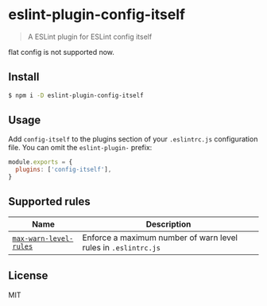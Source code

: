 # eslint-plugin-config-itself

> A ESLint plugin for ESLint config itself

flat config is not supported now.

## Install

```sh
$ npm i -D eslint-plugin-config-itself
```

## Usage

Add `config-itself` to the plugins section of your `.eslintrc.js` configuration file. You can omit the `eslint-plugin-` prefix:

```js
module.exports = {
  plugins: ['config-itself'],
}
```

## Supported rules

| Name                                                           | Description                                                    |
| -------------------------------------------------------------- | -------------------------------------------------------------- |
| [`max-warn-level-rules`](./docs/rules/max-warn-level-rules.md) | Enforce a maximum number of warn level rules in `.eslintrc.js` |

## License

MIT
